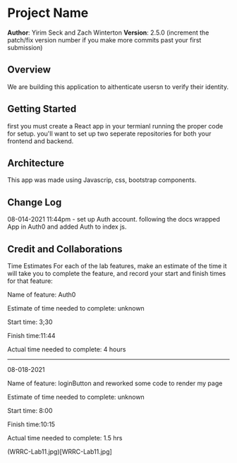 # Project Name

**Author**: Yirim Seck and Zach Winterton
**Version**: 2.5.0 (increment the patch/fix version number if you make more commits past your first submission)

## Overview
We are building this application to aithenticate usersn to verify their identity.  

## Getting Started
first you must create a React app in your termianl running the proper code for setup. you'll want to set up two seperate repositories for both your frontend and backend.

## Architecture
This app was made using Javascrip, css, bootstrap components.

## Change Log

08-014-2021 11:44pm - set up Auth account. following the docs wrapped App in Auth0 and added Auth to index js.

## Credit and Collaborations
<!-- Give credit (and a link) to other people or resources that helped you build this application. -->
Time Estimates
For each of the lab features, make an estimate of the time it will take you to complete the feature, and record your start and finish times for that feature:

Name of feature: Auth0

Estimate of time needed to complete: unknown

Start time: 3;30

Finish time:11:44

Actual time needed to complete: 4 hours

_________________________________________________________________
08-018-2021

Name of feature: loginButton and reworked some code to render my page

Estimate of time needed to complete: unknown

Start time: 8:00

Finish time:10:15

Actual time needed to complete: 1.5 hrs

(WRRC-Lab11.jpg)[WRRC-Lab11.jpg]
